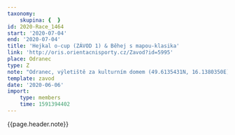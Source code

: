 ```yaml
---
taxonomy:
    skupina: {  }
id: 2020-Race_1464
start: '2020-07-04'
end: '2020-07-04'
title: 'Hejkal o-cup (ZÁVOD 1) & Běhej s mapou-klasika'
link: 'http://oris.orientacnisporty.cz/Zavod?id=5995'
place: Odranec
type: Z
note: "Odranec, výletiště za kulturním domem (49.6135431N, 16.1380350E)\r\n\r\n"
template: zavod
date: '2020-06-06'
import:
    type: members
    time: 1591394402
---
```

{{page.header.note}}
